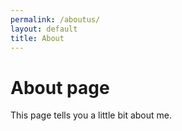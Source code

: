 ```yaml
---
permalink: /aboutus/
layout: default
title: About
---
```

# About page

This page tells you a little bit about me.
